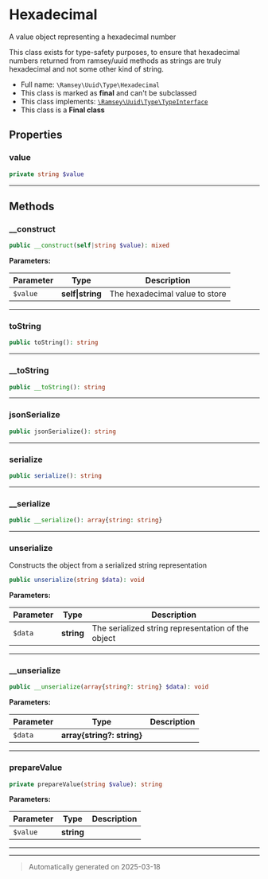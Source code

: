 
# Hexadecimal

A value object representing a hexadecimal number

This class exists for type-safety purposes, to ensure that hexadecimal numbers
returned from ramsey/uuid methods as strings are truly hexadecimal and not some
other kind of string.

* Full name: `\Ramsey\Uuid\Type\Hexadecimal`
* This class is marked as **final** and can't be subclassed
* This class implements:
[`\Ramsey\Uuid\Type\TypeInterface`](./TypeInterface.md)
* This class is a **Final class**



## Properties


### value



```php
private string $value
```






***

## Methods


### __construct



```php
public __construct(self|string $value): mixed
```








**Parameters:**

| Parameter | Type | Description |
|-----------|------|-------------|
| `$value` | **self&#124;string** | The hexadecimal value to store |





***

### toString



```php
public toString(): string
```












***

### __toString



```php
public __toString(): string
```












***

### jsonSerialize



```php
public jsonSerialize(): string
```












***

### serialize



```php
public serialize(): string
```












***

### __serialize



```php
public __serialize(): array{string: string}
```












***

### unserialize

Constructs the object from a serialized string representation

```php
public unserialize(string $data): void
```








**Parameters:**

| Parameter | Type | Description |
|-----------|------|-------------|
| `$data` | **string** | The serialized string representation of the object |





***

### __unserialize



```php
public __unserialize(array{string?: string} $data): void
```








**Parameters:**

| Parameter | Type | Description |
|-----------|------|-------------|
| `$data` | **array{string?: string}** |  |





***

### prepareValue



```php
private prepareValue(string $value): string
```








**Parameters:**

| Parameter | Type | Description |
|-----------|------|-------------|
| `$value` | **string** |  |





***


***
> Automatically generated on 2025-03-18
